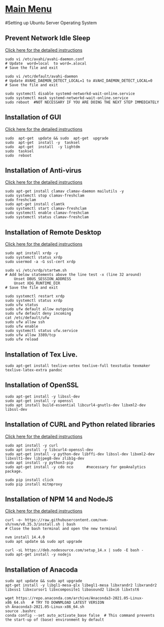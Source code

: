 # [Main Menu](index.html)

#Setting up Ubuntu Server Operating System

## Prevent Network Idle Sleep

[Click here for the detailed instructions](https://ubuntu-mate.community/t/stop-network-disconnecting-in-ubuntu/829)

    sudo vi /etc/avahi/avahi-daemon.conf
    # Update  word=local  to word=.alocal
    # Save the file and exit

    sudo vi /etc/default/avahi-daemon
    # Update AVAHI_DAEMON_DETECT_LOCAL=1 to AVAHI_DAEMON_DETECT_LOCAL=0
    # Save the file and exit

    sudo systemctl disable systemd-networkd-wait-online.service
    sudo systemctl mask systemd-networkd-wait-online.service
    sudo reboot  #NOT NECESSARY IF YOU ARE DOING THE NEXT STEP IMMEDIATELY

## Installation of GUI

   [Click here for the detailed instructions](https://phoenixnap.com/kb/how-to-install-a-gui-on-ubuntu) 

    sudo  apt-get  update && sudo  apt-get  upgrade 
    sudo  apt-get  install -y  tasksel 
    sudo  apt-get  install  -y lightdm 
    sudo  tasksel 
    sudo  reboot 

## Installation of Anti-virus

  [Click here for the detailed instructions](https://linuxhint.com/install_clamav_ubuntu/#:~:text=Installing%20ClamAV.%20In%20order%20to%20install%20ClamAV%20on,install%20ClamAV.%20ubuntu%40ubuntu%3A~%24%20sudo%20apt-get%20install%20clamav%20clamav-daemon.)

    sudo apt-get install clamav clamav-daemon mailutils -y
    sudo systemctl stop clamav-freshclam
    sudo freshclam
    sudo apt-get install clamtk
    sudo systemctl start clamav-freshclam
    sudo systemctl enable clamav-freshclam
    sudo systemctl status clamav-freshclam

## Installation of Remote Desktop

[Click here for the detailed instructions](https://tecadmin.net/how-to-install-xrdp-on-ubuntu-20-04/)

    sudo apt install xrdp -y 
    sudo systemctl status xrdp
    sudo usermod -a -G ssl-cert xrdp

    sudo vi /etc/xrdp/startwm.sh
    # Add below statements above the line test -x (line 32 around)    
        Unset DBUS_SESSION_ADDRESS
	    Unset XDG_RUNTIME_DIR
    # Save the file and exit

    sudo systemctl restart xrdp 
    sudo systemctl status xrdp
    sudo ufw status
    sudo ufw default allow outgoing
    sudo ufw default deny incoming
    cat /etc/default/ufw
    sudo ufw allow ssh
    sudo ufw enable
    sudo systemctl status ufw.service
    sudo ufw allow 3389/tcp
    sudo ufw reload

## Installation of Tex Live.

    sudo apt-get install texlive-xetex texlive-full texstudio texmaker texlive-latex-extra pandoc

## Installation of OpenSSL

    sudo apt-get install -y libssl-dev
    sudo apt-get install -y openssl
    sudo apt install build-essential libcurl4-gnutls-dev libxml2-dev libssl-dev

## Installation of CURL and Python related libraries

[Click here for the detailed instructions](https://www.cyberciti.biz/faq/how-to-install-curl-command-on-a-ubuntu-linux/)

    sudo apt install -y curl
    sudo apt install -y libcurl4-openssl-dev
    sudo apt-get install -y python-dev libffi-dev libssl-dev libxml2-dev libxslt1-dev libjpeg8-dev zlib1g-dev
    sudo apt install -y python3-pip
    sudo apt-get install -y cdo nco      #necessary for geoAnalytics package.

    sudo pip install click
    sudo pip install mitmproxy

## Installation of NPM 14 and NodeJS

[Click here for the detailed instructions](https://www.freecodecamp.org/news/how-to-install-node-js-on-ubuntu-and-update-npm-to-the-latest-version/#:~:text=npm%20install%20-g%20npm%40latest.%20If%20you%20run%20into,of%20NodeJS%20and%20NPM%20on%20your%20Ubuntu%20machine.)

    curl -o- https://raw.githubusercontent.com/nvm-sh/nvm/v0.35.3/install.sh | bash
    # Close the bash terminal and open the new terminal

    nvm install 14.4.0
    sudo apt update && sudo apt upgrade

    curl -sL https://deb.nodesource.com/setup_14.x | sudo -E bash -
    sudo apt-get install -y nodejs

## Installation of Anacoda

    sudo apt update && sudo apt upgrade
    apt-get install -y libgl1-mesa-glx libegl1-mesa libxrandr2 libxrandr2 libxss1 libxcursor1 libxcomposite1 libasound2 libxi6 libxtst6
    
    wget https://repo.anaconda.com/archive/Anaconda3-2021.05-Linux-x86_64.sh   # TRY TO DOWNMLOAD LATEST VERSION
    sh Anaconda3-2021.05-Linux-x86_64.sh 
    source .bashrc 
    conda config --set auto_activate_base false  # This command prevents the start-up of (base) environment by default

    